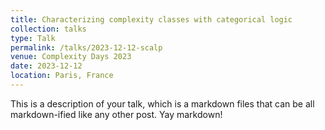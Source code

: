 ```yaml
---
title: Characterizing complexity classes with categorical logic
collection: talks
type: Talk
permalink: /talks/2023-12-12-scalp
venue: Complexity Days 2023
date: 2023-12-12
location: Paris, France
---
```


This is a description of your talk, which is a markdown files that can be all markdown-ified like any other post. Yay markdown!
